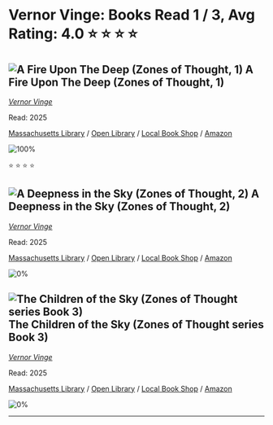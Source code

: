 # Vernor Vinge:  Books Read 1 / 3, Avg Rating: 4.0 :star: :star: :star: :star:

## ![A Fire Upon The Deep (Zones of Thought, 1)](https://images-us.bookshop.org/ingram/9781250237750.jpg?height=300&v=v2) A Fire Upon The Deep (Zones of Thought, 1)
*[Vernor Vinge](../authors/VernorVinge)*

Read: 2025

[Massachusetts Library](https://library.minlib.net/search/i=9781250237750) / [Open Library](https://openlibrary.org/isbn/9781250237750) / [Local Book Shop](https://bookshop.org/book/9781250237750) / [Amazon](https://amazon.com/dp/1250237750)

![100%](https://geps.dev/progress/100) 

:star: :star: :star: :star:

## ![A Deepness in the Sky (Zones of Thought, 2)](https://images-us.bookshop.org/ingram/9781250905970.jpg?height=300&v=v2) A Deepness in the Sky (Zones of Thought, 2)
*[Vernor Vinge](../authors/VernorVinge)*

Read: 2025

[Massachusetts Library](https://library.minlib.net/search/i=9781250905970) / [Open Library](https://openlibrary.org/isbn/9781250905970) / [Local Book Shop](https://bookshop.org/book/9781250905970) / [Amazon](https://amazon.com/dp/1250905974)

![0%](https://geps.dev/progress/0) 



## ![The Children of the Sky (Zones of Thought series Book 3)](https://images-us.bookshop.org/ingram/9780812579925.jpg?height=300&v=v2) The Children of the Sky (Zones of Thought series Book 3)
*[Vernor Vinge](../authors/VernorVinge)*

Read: 2025

[Massachusetts Library](https://library.minlib.net/search/i=9780812579925) / [Open Library](https://openlibrary.org/isbn/9780812579925) / [Local Book Shop](https://bookshop.org/book/9780812579925) / [Amazon](https://amazon.com/dp/0812579925)

![0%](https://geps.dev/progress/0) 



---
